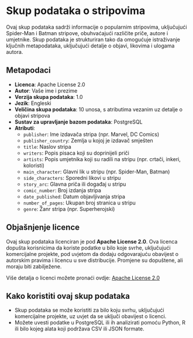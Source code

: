 # Skup podataka o stripovima

Ovaj skup podataka sadrži informacije o popularnim stripovima, uključujući Spider-Man i Batman stripove, obuhvaćajući različite priče, autore i umjetnike. Skup podataka je strukturiran tako da omogućuje istraživanje ključnih metapodataka, uključujući detalje o objavi, likovima i ulogama autora.

## Metapodaci

- **Licenca**: Apache License 2.0
- **Autor**: Vaše ime i prezime
- **Verzija skupa podataka**: 1.0
- **Jezik**: Engleski
- **Veličina skupa podataka**: 10 unosa, s atributima vezanim uz detalje o objavi stripova
- **Sustav za upravljanje bazom podataka**: PostgreSQL
- **Atributi**:
  - `publisher`: Ime izdavača stripa (npr. Marvel, DC Comics)
  - `publisher_country`: Zemlja u kojoj je izdavač smješten
  - `title`: Naslov stripa
  - `writers`: Popis pisaca koji su doprinijeli priči
  - `artists`: Popis umjetnika koji su radili na stripu (npr. crtači, inkeri, koloristi)
  - `main_character`: Glavni lik u stripu (npr. Spider-Man, Batman)
  - `side_characters`: Sporedni likovi u stripu
  - `story_arc`: Glavna priča ili događaj u stripu
  - `comic_number`: Broj izdanja stripa
  - `date_published`: Datum objavljivanja stripa
  - `number_of_pages`: Ukupan broj stranica u stripu
  - `genre`: Žanr stripa (npr. Superherojski)

## Objašnjenje licence

Ovaj skup podataka licenciran je pod **Apache License 2.0**. Ova licenca dopušta korisnicima da koriste podatke u bilo koje svrhe, uključujući komercijalne projekte, pod uvjetom da dodaju odgovarajuću obavijest o autorskim pravima i licencu u sve distribucije. Promjene su dopuštene, ali moraju biti zabilježene.

Više detalja o licenci možete pronaći ovdje: [Apache License 2.0](https://www.apache.org/licenses/LICENSE-2.0)

## Kako koristiti ovaj skup podataka

- Skup podataka se može koristiti za bilo koju svrhu, uključujući komercijalne projekte, uz uvjet da se uključi obavijest o licenci.
- Možete uvesti podatke u PostgreSQL ili ih analizirati pomoću Python, R ili bilo kojeg alata koji podržava CSV ili JSON formate.
